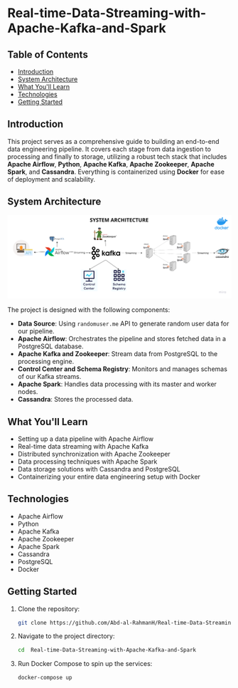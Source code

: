 # Real-time-Data-Streaming-with-Apache-Kafka-and-Spark

## Table of Contents
- [Introduction](#introduction)
- [System Architecture](#system-architecture)
- [What You'll Learn](#what-youll-learn)
- [Technologies](#technologies)
- [Getting Started](#getting-started)

## Introduction

This project serves as a comprehensive guide to building an end-to-end data engineering pipeline. It covers each stage from data ingestion to processing and finally to storage, utilizing a robust tech stack that includes **Apache Airflow**, **Python**, **Apache Kafka**, **Apache Zookeeper**, **Apache Spark**, and **Cassandra**. Everything is containerized using **Docker** for ease of deployment and scalability.

## System Architecture

![System Architecture](https://github.com/Abd-al-RahmanH/Real-time-Data-Streaming-with-Apache-Kafka-and-Spark/blob/main/Data%20engineering%20architecture.png)

The project is designed with the following components:

- **Data Source**: Using `randomuser.me` API to generate random user data for our pipeline.
- **Apache Airflow**: Orchestrates the pipeline and stores fetched data in a PostgreSQL database.
- **Apache Kafka and Zookeeper**: Stream data from PostgreSQL to the processing engine.
- **Control Center and Schema Registry**: Monitors and manages schemas of our Kafka streams.
- **Apache Spark**: Handles data processing with its master and worker nodes.
- **Cassandra**: Stores the processed data.

## What You'll Learn

- Setting up a data pipeline with Apache Airflow
- Real-time data streaming with Apache Kafka
- Distributed synchronization with Apache Zookeeper
- Data processing techniques with Apache Spark
- Data storage solutions with Cassandra and PostgreSQL
- Containerizing your entire data engineering setup with Docker

## Technologies

- Apache Airflow
- Python
- Apache Kafka
- Apache Zookeeper
- Apache Spark
- Cassandra
- PostgreSQL
- Docker

## Getting Started

1. Clone the repository:
    ```bash
    git clone https://github.com/Abd-al-RahmanH/Real-time-Data-Streaming-with-Apache-Kafka-and-Spark.git
    ```

2. Navigate to the project directory:
    ```bash
    cd  Real-time-Data-Streaming-with-Apache-Kafka-and-Spark
    ```

3. Run Docker Compose to spin up the services:
    ```bash
    docker-compose up
    ```

 
